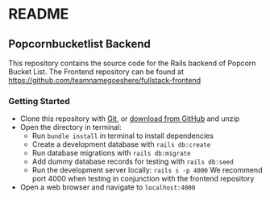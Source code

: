 # README

## Popcornbucketlist Backend

This repository contains the source code for the Rails backend of Popcorn Bucket List. The Frontend repository can be found at https://github.com/teamnamegoeshere/fullstack-frontend

### Getting Started
- Clone this repository with [Git](https://git-scm.com/downloads), or [download from GitHub](https://github.com/teamnamegoeshere/fullstack-backend/archive/refs/heads/main.zip) and unzip
- Open the directory in terminal:
  - Run ```bundle install``` in terminal to install dependencies
  - Create a development database with ```rails db:create```
  - Run database migrations with ```rails db:migrate```
  - Add dummy database records for testing with ```rails db:seed```
  - Run the development server locally: ```rails s -p 4000``` We recommend port 4000 when testing in conjunction with the frontend repository
- Open a web browser and navigate to ```localhost:4000```
